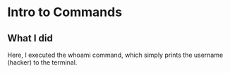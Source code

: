 # Intro to Commands
## What I did
Here, I executed the whoami command, which simply prints the username (hacker) to the terminal. 

